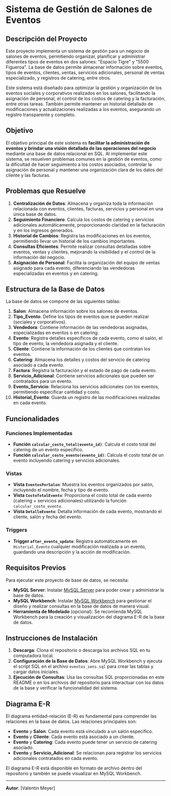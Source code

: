 # Sistema de Gestión de Salones de Eventos

## Descripción del Proyecto

Este proyecto implementa un sistema de gestión para un negocio de salones de eventos, permitiendo organizar, planificar y administrar diferentes tipos de eventos en dos salones: "Espacio Tigre" y "5500 Figueroa". La base de datos permite almacenar información sobre eventos, tipos de eventos, clientes, ventas, servicios adicionales, personal de ventas especializado, y registros de catering, entre otros.

Este sistema está diseñado para optimizar la gestión y organización de los eventos sociales y corporativos realizados en los salones, facilitando la asignación de personal, el control de los costos de catering y la facturación, entre otras tareas. También permite mantener un historial detallado de modificaciones y actualizaciones realizadas a los eventos, asegurando un registro transparente y completo.

## Objetivo

El objetivo principal de este sistema es **facilitar la administración de eventos y brindar una visión detallada de las operaciones del negocio** mediante una base de datos relacional en SQL. Al implementar este sistema, se resuelven problemas comunes en la gestión de eventos, como la dificultad de hacer seguimiento a los costos asociados, controlar la asignación de personal y mantener una organización clara de los datos del cliente y las facturas.

## Problemas que Resuelve

1. **Centralización de Datos**: Almacena y organiza toda la información relacionada con eventos, clientes, facturas, servicios y personal en una única base de datos.
2. **Seguimiento Financiero**: Calcula los costos de catering y servicios adicionales automáticamente, proporcionando claridad en la facturación y en los ingresos generados.
3. **Historial de Cambios**: Registra las modificaciones en los eventos, permitiendo llevar un historial de los cambios importantes.
4. **Consultas Eficientes**: Permite realizar consultas detalladas sobre eventos, ventas y clientes, mejorando la visibilidad y el control de la información del negocio.
5. **Asignación de Personal**: Facilita la organización del equipo de ventas asignado para cada evento, diferenciando las vendedoras especializadas en eventos y en catering.

## Estructura de la Base de Datos

La base de datos se compone de las siguientes tablas:

1. **Salon**: Almacena información sobre los salones de eventos.
2. **Tipo_Evento**: Define los tipos de eventos que se pueden realizar (sociales y corporativos).
3. **Vendedora**: Contiene información de las vendedoras asignadas, especializadas en eventos o en catering.
4. **Evento**: Registra detalles específicos de cada evento, como el salón, el tipo de evento, la vendedora asignada y el cliente.
5. **Cliente**: Contiene la información de los clientes que contratan los eventos.
6. **Catering**: Almacena los detalles y costos del servicio de catering asociado a cada evento.
7. **Factura**: Registra la facturación y el estado de pago de cada evento.
8. **Servicio_Adicional**: Contiene servicios adicionales que pueden ser contratados para un evento.
9. **Evento_Servicio**: Relaciona los servicios adicionales con los eventos, permitiendo especificar cantidad y costo.
10. **Historial_Evento**: Guarda un registro de las modificaciones realizadas en cada evento.

## Funcionalidades

### Funciones Implementadas

- **Función `calcular_costo_total(evento_id)`**: Calcula el costo total del catering de un evento específico.
- **Función `calcular_costo_evento(evento_id)`**: Calcula el costo total de un evento incluyendo catering y servicios adicionales.

### Vistas

- **Vista `EventosPorSalon`**: Muestra los eventos organizados por salón, incluyendo el nombre, fecha y tipo de evento.
- **Vista `CostoTotalEvento`**: Proporciona el costo total de cada evento (catering + servicios adicionales) utilizando la función `calcular_costo_evento`.
- **Vista `DetalleEvento`**: Detalla información de cada evento, mostrando el cliente, salón y fecha del evento.

### Triggers

- **Trigger `after_evento_update`**: Registra automáticamente en `Historial_Evento` cualquier modificación realizada a un evento, guardando una descripción y la acción de modificación.

## Requisitos Previos

Para ejecutar este proyecto de base de datos, se necesita:

- **MySQL Server**: Instalar [MySQL Server](https://dev.mysql.com/downloads/mysql/) para poder crear y administrar la base de datos.
- **MySQL Workbench**: Instalar [MySQL Workbench](https://dev.mysql.com/downloads/workbench/) para gestionar el diseño y realizar consultas en la base de datos de manera visual.
- **Herramienta de Modelado** (opcional): Se recomienda MySQL Workbench para la creación y visualización del diagrama E-R de la base de datos.

## Instrucciones de Instalación

1. **Descarga**: Clona el repositorio o descarga los archivos SQL en tu computadora local.
2. **Configuración de la Base de Datos**: Abre MySQL Workbench y ejecuta el script SQL en el archivo `eventos_sens.sql` para crear las tablas y cargar datos iniciales.
3. **Ejecución de Consultas**: Usa las consultas SQL proporcionadas en este README o en los archivos del repositorio para interactuar con los datos de la base y verificar la funcionalidad del sistema.

## Diagrama E-R

El diagrama entidad-relación (E-R) es fundamental para comprender las relaciones en la base de datos. Las relaciones principales son:

- **Evento** y **Salon**: Cada evento está vinculado a un salón específico.
- **Evento** y **Cliente**: Cada evento está asociado a un cliente.
- **Evento** y **Catering**: Cada evento puede tener un servicio de catering asociado.
- **Evento** y **Servicio_Adicional**: Se relacionan para registrar los servicios adicionales contratados en cada evento.

El diagrama E-R está disponible en formato de archivo dentro del repositorio y también se puede visualizar en MySQL Workbench.

---

**Autor**: [Valentin Meyer]
